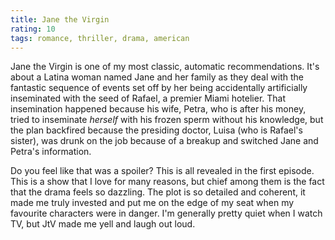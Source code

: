 ```yaml
---
title: Jane the Virgin
rating: 10
tags: romance, thriller, drama, american
---
```


Jane the Virgin is one of my most classic, automatic recommendations. It's about a Latina woman
named Jane and her family as they deal with the fantastic sequence of events set off by her being
accidentally artificially inseminated with the seed of Rafael, a premier Miami hotelier. That
insemination happened because his wife, Petra, who is after his money, tried to inseminate _herself_
with his frozen sperm without his knowledge, but the plan backfired because the presiding doctor,
Luisa (who is Rafael's sister), was drunk on the job because of a breakup and switched Jane and
Petra's information. 

Do you feel like that was a spoiler? This is all revealed in the first episode. This is a show that
I love for many reasons, but chief among them is the fact that the drama feels so dazzling. The plot
is so detailed and coherent, it made me truly invested and put me on the edge of my seat when my
favourite characters were in danger. I'm generally pretty quiet when I watch TV, but JtV made me
yell and laugh out loud.
